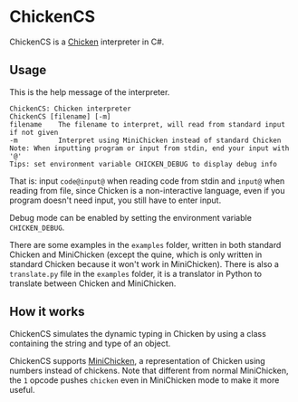 # ChickenCS
 ChickenCS is a [Chicken](https://esolangs.org/wiki/Chicken) interpreter in C#.
## Usage
This is the help message of the interpreter.
```shell
ChickenCS: Chicken interpreter
ChickenCS [filename] [-m]
filename    The filename to interpret, will read from standard input if not given
-m          Interpret using MiniChicken instead of standard Chicken
Note: When inputting program or input from stdin, end your input with '@'
Tips: set environment variable CHICKEN_DEBUG to display debug info
```

That is: input `code@input@` when reading code from stdin and `input@` when reading from file, since Chicken is a non-interactive language, even if you program doesn't need input, you still have to enter input.

Debug mode can be enabled by setting the environment variable `CHICKEN_DEBUG`.

There are some examples in the `examples` folder, written in both standard Chicken and MiniChicken (except the quine, which is only written in standard Chicken because it won't work in MiniChicken). There is also a `translate.py` file in the `examples` folder, it is a translator in Python to translate between Chicken and MiniChicken.
## How it works
ChickenCS simulates the dynamic typing in Chicken by using a class containing the string and type of an object. 

ChickenCS supports [MiniChicken](https://esolangs.org/wiki/Chicken#MiniChicken), a representation of Chicken using numbers instead of chickens. Note that different from normal MiniChicken, the `1` opcode pushes `chicken` even in MiniChicken mode to make it more useful.
